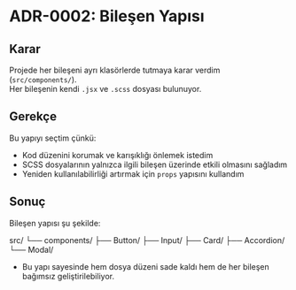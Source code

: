 # ADR-0002: Bileşen Yapısı
 

## Karar
Projede her bileşeni ayrı klasörlerde tutmaya karar verdim (`src/components/`).  
Her bileşenin kendi `.jsx` ve `.scss` dosyası bulunuyor.

## Gerekçe
Bu yapıyı seçtim çünkü:
- Kod düzenini korumak ve karışıklığı önlemek istedim  
- SCSS dosyalarının yalnızca ilgili bileşen üzerinde etkili olmasını sağladım  
- Yeniden kullanılabilirliği artırmak için `props` yapısını kullandım  

## Sonuç
Bileşen yapısı şu şekilde:

src/
└── components/
├── Button/
├── Input/
├── Card/
├── Accordion/
└── Modal/


- Bu yapı sayesinde hem dosya düzeni sade kaldı hem de her bileşen bağımsız geliştirilebiliyor.

